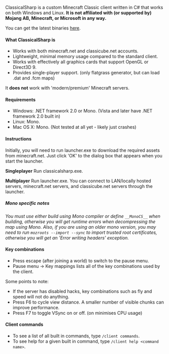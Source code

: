 ClassicalSharp is a custom Minecraft Classic client written in C# that works on both Windows and Linux.
**It is not affiliated with (or supported by) Mojang AB, Minecraft, or Microsoft in any way.**

You can get the latest binaries [here](https://github.com/UnknownShadow200/ClassicalSharp/releases).

#### What ClassicalSharp is
* Works with both minecraft.net and classicube.net accounts.
* Lightweight, minimal memory usage compared to the standard client.
* Works with effectively all graphics cards that support OpenGL or Direct3D 9.
* Provides single-player support. (only flatgrass generator, but can load .dat and .fcm maps)

It **does not** work with 'modern/premium' Minecraft servers.

#### Requirements
* Windows: .NET framework 2.0 or Mono. (Vista and later have .NET framework 2.0 built in)
* Linux: Mono.
* Mac OS X: Mono. (Not tested at all yet - likely just crashes)

#### Instructions
Initially, you will need to run launcher.exe to download the required assets from minecraft.net. 
Just click 'OK' to the dialog box that appears when you start the launcher.

**Singleplayer**
Run classicalsharp.exe.

**Multiplayer**
Run launcher.exe. You can connect to LAN/locally hosted servers, minecraft.net servers, and classicube.net servers through the launcher.

##### Mono specific notes
*You must use either build using Mono compiler or define `__MonoCS__` when building, otherwise you will get runtime errors when decompressing the map using Mono.*
*Also, if you are using an older mono version, you may need to run `mozroots --import --sync` to import trusted root certificates, otherwise you will get an 'Error writing headers' exception.*

#### Key combinations
* Press escape (after joining a world) to switch to the pause menu. 
* Pause menu -> Key mappings lists all of the key combinations used by the client. 

Some points to note:
* If the server has disabled hacks, key combinations such as fly and speed will not do anything.
* Press F6 to cycle view distance. A smaller number of visible chunks can improve performance.
* Press F7 to toggle VSync on or off. (on minimises CPU usage)

#### Client commands
* To see a list of all built in commands, type `/client commands`.
* To see help for a given built in command, type `/client help <command name>`.